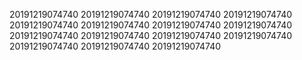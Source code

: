 20191219074740
20191219074740
20191219074740
20191219074740
20191219074740
20191219074740
20191219074740
20191219074740
20191219074740
20191219074740
20191219074740
20191219074740
20191219074740
20191219074740
20191219074740
